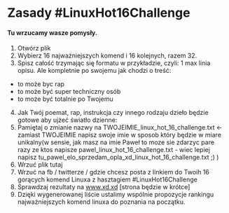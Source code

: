 # Zasady #LinuxHot16Challenge

#### Tu wrzucamy wasze pomysły.

1. Otwórz plik
2. Wybierz 16 najważniejszych komend i 16 kolejnych, razem 32.
3. Spisz całość trzymając się formatu w przykładzie, czyli: 1 max linia opisu. Ale kompletnie po swojemu jak chodzi o treść:
- to może byc rap
- to może być super techniczny osób
- to może być totalnie po Twojemu
4. Jak Twój poemat, rap, instrukcja czy innego rodzaju dzieło będzie gotowe aby ujżeć światło dzienne:
5. Pamiętaj o zmianie nazwy na TWOJEIMIE_linux_hot_16_challenge.txt <- zamiast TWOJEIMIE napisz swoje imie w sposob który będzie w miare unikalny(w sensie, jak masz na imie Paweł to moze sie zdarzyc pare razy ze ktos napisze pawel_linux_hot_16_challenge.txt - wiec lepiej napisz tu_pawel_elo_sprzedam_opla_xd_linux_hot_16_challenge.txt ;) )
6. Wrzuć plik tutaj
7. Wrzuć na fb / twitterze / gdzie chcesz posta z linkiem do Twoih 16 gorących komend Linuxa z hasztagiem #LinuxHot16Challenge 
8. Sprawdzaj rezultaty na www.xd.xd [strona będzie w krótce]
9. Dzięki wygenerowanej liście ustalimy wspólnie propozycje rankingu najważniejszych komend linuxa do poznania na początku.

